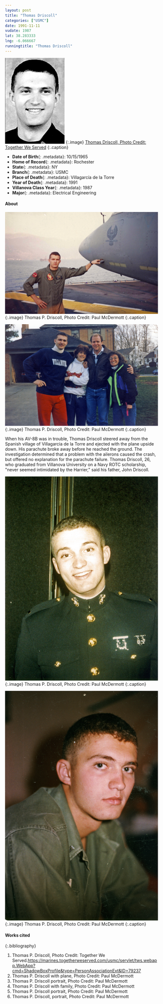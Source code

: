 ```yaml
---
layout: post
title: "Thomas Driscoll"
categories: ["USMC"]
date: 1991-11-11
vudate: 1987
lat: 38.283333
lng: -6.066667
runningtitle: "Thomas Driscoll"
---
```


![Thomas Driscoll](images/ThomasDriscoll_1.jpg)
   {:.image}
[Thomas Driscoll, Photo Credit: Together We Served](https://marines.togetherweserved.com/usmc/servlet/tws.webapp.WebApp?cmd=ShadowBoxProfile&type=PersonAssociationExt&ID=79237)
  {:.caption}

* **Date of Birth**{: .metadata}: 10/15/1965
* **Home of Record**{: .metadata}: Rochester
* **State**{: .metadata}: NY
* **Branch**{: .metadata}: USMC
* **Place of Death**{: .metadata}: Villagarcía de la Torre
* **Year of Death**{: .metadata}: 1991
* **Villanova Class Year**{: .metadata}: 1987
* **Major**{: .metadata}: Electrical Engineering

#### About

![Thomas P. Driscoll, Photo Credit: Paul McDermott](images/ThomasDriscoll_2.jpg)
   {:.image}
Thomas P. Driscoll, Photo Credit: Paul McDermott
   {:.caption}

![Thomas P. Driscoll, Photo Credit: Paul McDermott](images/ThomasDriscoll_5.jpg)
   {:.image}
Thomas P. Driscoll, Photo Credit: Paul McDermott
   {:.caption}

When his AV-8B was in trouble, Thomas Driscoll steered away from the Spanish village of Villagarcia de la Torre and ejected with the plane upside down. His parachute broke away before he reached the ground. The investigation determined that a problem with the ailerons caused the crash, but offered no explanation for the parachute failure. Thomas Driscoll, 26, who graduated from Villanova University on a Navy ROTC scholarship, "never seemed intimidated by the Harrier," said his father, John Driscoll.

![Thomas P. Driscoll, Photo Credit: Paul McDermott](images/ThomasDriscoll_4.jpg)
   {:.image}
Thomas P. Driscoll, Photo Credit: Paul McDermott
   {:.caption}

![Thomas P. Driscoll, Photo Credit: Paul McDermott](images/ThomasDriscoll_3.jpg)
   {:.image}
Thomas P. Driscoll, Photo Credit: Paul McDermott
   {:.caption}

#### Works cited

{:.bibliography}

1. Thomas P. Driscoll, Photo Credit: Together We Served.<https://marines.togetherweserved.com/usmc/servlet/tws.webapp.WebApp?cmd=ShadowBoxProfile&type=PersonAssociationExt&ID=79237>
2. Thomas P. Driscoll with plane, Photo Credit: Paul McDermott
3. Thomas P. Driscoll portrait, Photo Credit: Paul McDermott
4. Thomas P. Driscoll with family, Photo Credit: Paul McDermott
5. Thomas P. Driscoll portrait, Photo Credit: Paul McDermott
6. Thomas P. Driscoll, portrait, Photo Credit: Paul McDermott
